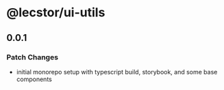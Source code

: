 # @lecstor/ui-utils

## 0.0.1
### Patch Changes

- initial monorepo setup with typescript build, storybook, and some base components
